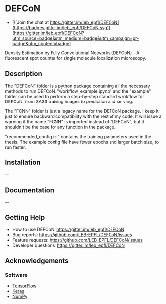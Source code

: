# DEFCoN

- [![Join the chat at https://gitter.im/leb_epfl/DEFCoN](https://badges.gitter.im/leb_epfl/DEFCoN.svg)](https://gitter.im/leb_epfl/DEFCoN?utm_source=badge&utm_medium=badge&utm_campaign=pr-badge&utm_content=badge)

Density Estimation by Fully Convolutional Networks (DEFCoN) - A
fluorescent spot counter for single molecule localization microscopy.

## Description

The "DEFCoN" folder is a python package containing all the necessary
methods to run DEFCoN. "workflow_example.ipynb" and the "example"
folder can be used to perform a step-by-step standard wrokflow for
DEFCoN, from SASS training images to prediction and serving.

The "FCNN" folder is just a legacy name for the DEFCoN package. I keep
it just to ensure backward compatibility with the rest of my code. It
will issue a warning if the name "FCNN" is imported instead of
"DEFCoN", but it shouldn't be the case for any function in the
package.

"recommended_config.ini" contains the training parameters used in the
thesis. The example config file have fewer epochs and larger batch
size, to run faster.

## Installation

--

## Documentation

--

## Getting Help

- How to use DEFCoN: https://gitter.im/leb_epfl/DEFCoN
- Bug reports: https://github.com/LEB-EPFL/DEFCoN/issues
- Feature requests: https://github.com/LEB-EPFL/DEFCoN/issues
- Developer questions: https://gitter.im/leb_epfl/DEFCoN

## Acknowledgements

### Software

- [TensorFlow](https://www.tensorflow.org/)
- [Keras](https://keras.io/)
- [NumPy](http://www.numpy.org/)
